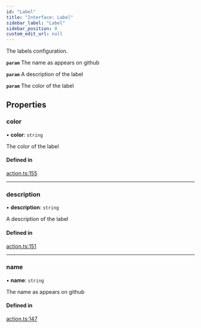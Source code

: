 ```yaml
---
id: "Label"
title: "Interface: Label"
sidebar_label: "Label"
sidebar_position: 0
custom_edit_url: null
---
```


<!-- @format -->

The labels configuration.

**`param`** The name as appears on github

**`param`** A description of the label

**`param`** The color of the label

## Properties

### color

• **color**: `string`

The color of the label

#### Defined in

[action.ts:155](https://github.com/Videndum/Convential-PR-Releases/blob/377fcdd/src/action.ts#L155)

---

### description

• **description**: `string`

A description of the label

#### Defined in

[action.ts:151](https://github.com/Videndum/Convential-PR-Releases/blob/377fcdd/src/action.ts#L151)

---

### name

• **name**: `string`

The name as appears on github

#### Defined in

[action.ts:147](https://github.com/Videndum/Convential-PR-Releases/blob/377fcdd/src/action.ts#L147)
